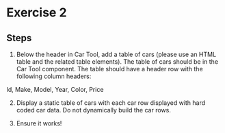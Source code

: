 # Exercise 2

## Steps

1. Below the header in Car Tool, add a table of cars (please use an HTML table and the related table elements). The table of cars should be in the Car Tool component. The table should have a header row with the following column headers:

Id, Make, Model, Year, Color, Price

2. Display a static table of cars with each car row displayed with hard coded car data. Do not dynamically build the car rows.

3. Ensure it works!